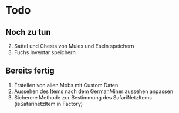 # Todo
## Noch zu tun
  2. Sattel und Chests von Mules und Eseln speichern
  5. Fuchs Inventar speichern 

## Bereits fertig
  1. Erstellen von allen Mobs mit Custom Daten
  3. Aussehen des Items nach dem GermanMiner aussehen anpassen
  4. Sicherere Methode zur Bestimmung des SafariNetzItems (isSafarinetzItem in Factory)

